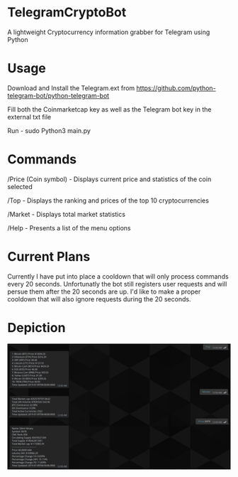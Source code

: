 # TelegramCryptoBot
A lightweight Cryptocurrency information grabber for Telegram using Python

# Usage 
Download and Install the Telegram.ext from https://github.com/python-telegram-bot/python-telegram-bot

Fill both the Coinmarketcap key as well as the Telegram bot key in the external txt file

Run - sudo Python3 main.py

# Commands
/Price (Coin symbol) - Displays current price and statistics of the coin selected

/Top - Displays the ranking and prices of the top 10 cryptocurrencies

/Market - Displays total market statistics

/Help - Presents a list of the menu options

# Current Plans
Currently I have put into place a cooldown that will only process commands every 20 seconds. Unfortunatly the bot still registers user requests and will persue them after the 20 seconds are up. I'd like to make a proper cooldown that will also ignore requests during the 20 seconds.

# Depiction
![alt text](depiction.png)
